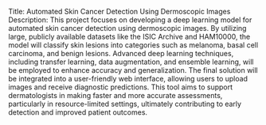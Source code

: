 Title: Automated Skin Cancer Detection Using Dermoscopic Images<br>
Description:
	This project focuses on developing a deep learning model for automated skin 
	cancer detection using dermoscopic images. By utilizing large, publicly 
	available datasets like the ISIC Archive and HAM10000, the model will 
	classify skin lesions into categories such as melanoma, basal cell 
	carcinoma, and benign lesions. Advanced deep learning techniques, 
	including transfer learning, data augmentation, and ensemble learning, 
	will be employed to enhance accuracy and generalization. The final solution 
	will be integrated into a user-friendly web interface, allowing users 
	to upload images and receive diagnostic predictions. This tool aims to 
	support dermatologists in making faster and more accurate assessments, 
	particularly in resource-limited settings, ultimately contributing to 
	early detection and improved patient outcomes.
